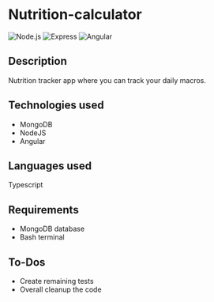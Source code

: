 # Nutrition-calculator

![Node.js](https://img.shields.io/badge/Node.js-v20.14.0-green)
![Express](https://img.shields.io/badge/Express-v4.21.2-orange)
![Angular](https://img.shields.io/badge/Angular-v18.2.0-red)

## Description
Nutrition tracker app where you can track your daily macros.

## Technologies used
* MongoDB
* NodeJS
* Angular

## Languages used
  Typescript

## Requirements
* MongoDB database
* Bash terminal

## To-Dos
* Create remaining tests
* Overall cleanup the code
